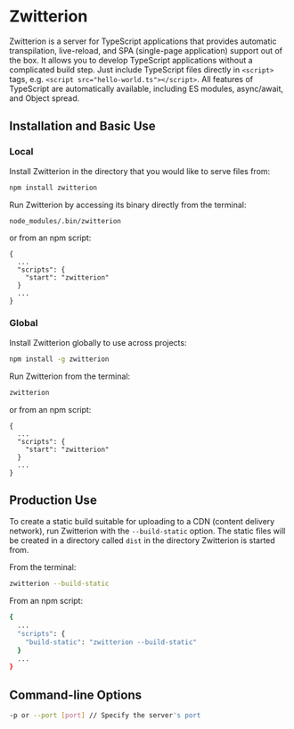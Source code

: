 # Zwitterion

Zwitterion is a server for TypeScript applications that provides automatic transpilation, live-reload, and SPA (single-page application) support out of the box. It allows you to develop TypeScript applications without a complicated build step. Just include TypeScript files directly in `<script>` tags, e.g. `<script src="hello-world.ts"></script>`. All features of TypeScript are automatically available, including ES modules, async/await, and Object spread.

## Installation and Basic Use

### Local

Install Zwitterion in the directory that you would like to serve files from:

```bash
npm install zwitterion
```

Run Zwitterion by accessing its binary directly from the terminal:

```
node_modules/.bin/zwitterion
```

or from an npm script:

```
{
  ...
  "scripts": {
    "start": "zwitterion"
  }
  ...
}
```

### Global

Install Zwitterion globally to use across projects:

```bash
npm install -g zwitterion
```

Run Zwitterion from the terminal:

```bash
zwitterion
```

or from an npm script:

```
{
  ...
  "scripts": {
    "start": "zwitterion"
  }
  ...
}
```

## Production Use

To create a static build suitable for uploading to a CDN (content delivery network), run Zwitterion with the `--build-static` option. The static files will be created in a directory called `dist` in the directory Zwitterion is started from.

From the terminal:

```bash
zwitterion --build-static
```

From an npm script:

```bash
{
  ...
  "scripts": {
    "build-static": "zwitterion --build-static"
  }
  ...
}
```

## Command-line Options

```bash
-p or --port [port] // Specify the server's port
```
